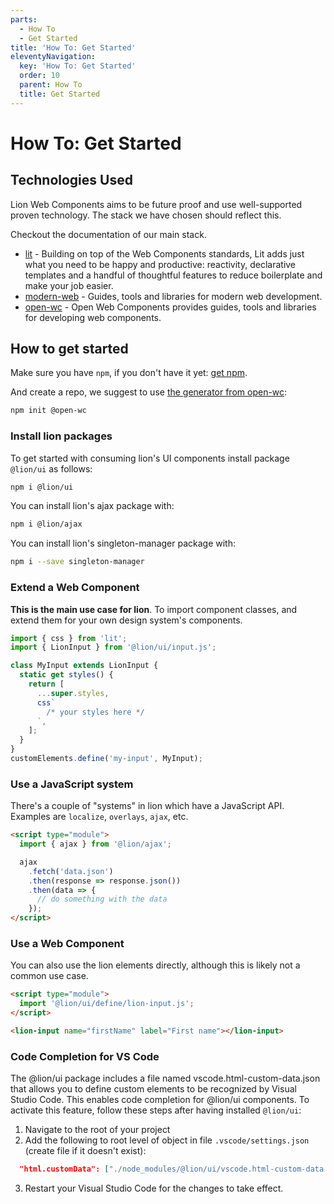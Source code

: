 ```yaml
---
parts:
  - How To
  - Get Started
title: 'How To: Get Started'
eleventyNavigation:
  key: 'How To: Get Started'
  order: 10
  parent: How To
  title: Get Started
---
```

# How To: Get Started

## Technologies Used

Lion Web Components aims to be future proof and use well-supported proven technology. The stack we have chosen should reflect this.

Checkout the documentation of our main stack.

- [lit](https://lit.dev/) - Building on top of the Web Components standards, Lit adds just what you need to be happy and productive: reactivity, declarative templates and a handful of thoughtful features to reduce boilerplate and make your job easier.
- [modern-web](https://modern-web.dev) - Guides, tools and libraries for modern web development.
- [open-wc](https://open-wc.org) - Open Web Components provides guides, tools and libraries for developing web components.

## How to get started

Make sure you have `npm`, if you don't have it yet: [get npm](https://www.npmjs.com/get-npm).

And create a repo, we suggest to use [the generator from open-wc](https://open-wc.org/docs/development/generator/):

```bash
npm init @open-wc
```

### Install lion packages

To get started with consuming lion's UI components install package `@lion/ui` as follows:

```bash
npm i @lion/ui
```

You can install lion's ajax package with:

```bash
npm i @lion/ajax
```

You can install lion's singleton-manager package with:

```bash
npm i --save singleton-manager
```

### Extend a Web Component

**This is the main use case for lion**. To import component classes, and extend them for your own design system's components.

```js
import { css } from 'lit';
import { LionInput } from '@lion/ui/input.js';

class MyInput extends LionInput {
  static get styles() {
    return [
      ...super.styles,
      css`
        /* your styles here */
      `,
    ];
  }
}
customElements.define('my-input', MyInput);
```

### Use a JavaScript system

There's a couple of "systems" in lion which have a JavaScript API. Examples are `localize`, `overlays`, `ajax`, etc.

```html
<script type="module">
  import { ajax } from '@lion/ajax';

  ajax
    .fetch('data.json')
    .then(response => response.json())
    .then(data => {
      // do something with the data
    });
</script>
```

### Use a Web Component

You can also use the lion elements directly, although this is likely not a common use case.

```html
<script type="module">
  import '@lion/ui/define/lion-input.js';
</script>

<lion-input name="firstName" label="First name"></lion-input>
```

### Code Completion for VS Code

The @lion/ui package includes a file named vscode.html-custom-data.json that allows you to define custom elements to be recognized by Visual Studio Code. This enables code completion for @lion/ui components. To activate this feature, follow these steps after having installed `@lion/ui`:

1. Navigate to the root of your project
2. Add the following to root level of object in file `.vscode/settings.json` (create file if it doesn't exist):

```json
  "html.customData": ["./node_modules/@lion/ui/vscode.html-custom-data.json"]
```

3. Restart your Visual Studio Code for the changes to take effect.
